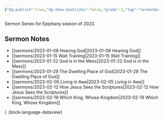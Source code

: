 ```yaml
---
{"dg-publish":true,"dg-show-backlinks":false,"grade":2,"tag":"sermonSeries","context":"Personal","type":"Resource","status":"Evergreen","topic":"Sermon","dateCreated":"2023-08-09","permalink":"/sermons/2023-epiphany/","dgShowBacklinks":false,"dgPassFrontmatter":true}
---
```



Sermon Series for Epiphany season of 2023.

## Sermon Notes

- [[sermons/2023-01-08 Hearing God\|2023-01-08 Hearing God]]
- [[sermons/2023-01-15 Wait Training\|2023-01-15 Wait Training]]
- [[sermons/2023-01-22 God is in the Mess\|2023-01-22 God is in the Mess]]
- [[sermons/2023-01-29 The Dwelling Place of God\|2023-01-29 The Dwelling Place of God]]
- [[sermons/2023-02-05 Living in Awe\|2023-02-05 Living in Awe]]
- [[sermons/2023-02-12 How Jesus Sees the Scriptures\|2023-02-12 How Jesus Sees the Scriptures]]
- [[sermons/2023-02-19 Which King, Whose Kingdom\|2023-02-19 Which King, Whose Kingdom]]

{ .block-language-dataview}
